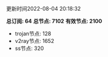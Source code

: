 更新时间2022-08-04 20:18:32

**总订阅: 64**
**总节点: 7102**
**有效节点: 2100**
- trojan节点: 128
- v2ray节点: 1652
- ss节点: 320
